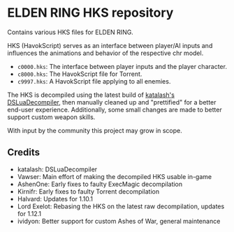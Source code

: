 ﻿# ELDEN RING HKS repository

Contains various HKS files for ELDEN RING.

HKS (HavokScript) serves as an interface between player/AI inputs and influences the animations and behavior of the respective chr model.

* `c0000.hks`: The interface between player inputs and the player character.
* `c8000.hks`: The HavokScript file for Torrent.
* `c9997.hks`: A HavokScript file applying to all enemies.

The HKS is decompiled using the latest build of [katalash's DSLuaDecompiler](https://github.com/katalash/DSLuaDecompiler), then manually cleaned up and "prettified" for a better end-user experience. Additionally, some small changes are made to better support custom weapon skills.

With input by the community this project may grow in scope.

## Credits

* katalash: DSLuaDecompiler
* Vawser: Main effort of making the decompiled HKS usable in-game
* AshenOne: Early fixes to faulty ExecMagic decompilation
* Kirnifr: Early fixes to faulty Torrent decompilation
* Halvard: Updates for 1.10.1
* Lord Exelot: Rebasing the HKS on the latest raw decompilation, updates for 1.12.1
* ividyon: Better support for custom Ashes of War, general maintenance